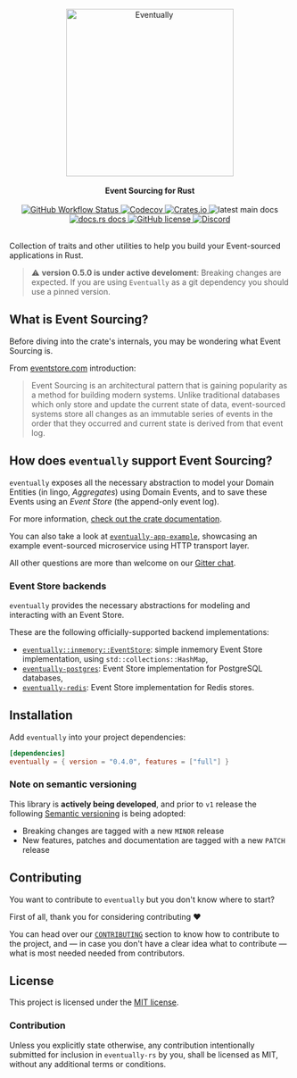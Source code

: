 <br />

<div align="center">
    <img alt="Eventually" src = "./resources/logo.png" width = 300>
</div>

<br />

<div align="center">
    <strong>
        Event Sourcing for Rust
    </strong>
</div>

<br />

<div align="center">
    <!-- Testing pipeline -->
    <a href="https://github.com/get-eventually/eventually-rs/actions?query=workflow%3A%22Rust+%28stable%29%22">
        <img alt="GitHub Workflow Status"
        src="https://img.shields.io/github/workflow/status/eventually-rs/eventually-rs/Rust%20(stable)?style=flat-square">
    </a>
    <!-- Codecov -->
    <a href="https://codecov.io/gh/get-eventuallyeventually-rs">
            <img alt="Codecov"
            src="https://img.shields.io/codecov/c/github/get-eventually/eventually-rs?style=flat-square">
    </a>
    <!-- Crates.io -->
    <a href="https://crates.io/crates/eventually">
        <img alt="Crates.io"
        src="https://img.shields.io/crates/v/eventually?style=flat-square">
    </a>
    <!-- Github pages docs -->
        <img alt="latest main docs"
        src="https://img.shields.io/badge/docs-main-important?style=flat-square" />
    </a>
    <!-- Docs.rs -->
    <a href="https://docs.rs/eventually">
        <img alt="docs.rs docs"
        src="https://img.shields.io/badge/dynamic/json?style=flat-square&color=blue&label=docs.rs&query=%24.crate.newest_version&url=https%3A%2F%2Fcrates.io%2Fapi%2Fv1%2Fcrates%2Feventually" />
    </a>
    <!-- License -->
    <a href="https://github.com/get-eventually/eventually-rs/blob/main/LICENSE">
        <img alt="GitHub license"
        src="https://img.shields.io/github/license/eventually-rs/eventually-rs?style=flat-square">
    </a>
    <!-- Discord -->
    <a href="https://discord.gg/yww3mXHbRF">
        <img alt="Discord"
        src="https://img.shields.io/discord/803263157803417652?color=magenta&label=discord&style=flat-square">
    </a>
</div>

<br />


Collection of traits and other utilities to help you build your Event-sourced applications in Rust.

> :warning: **version 0.5.0 is under active develoment**: Breaking changes are expected. If you are using `Eventually` as a git dependency you should use a pinned version.

## What is Event Sourcing?

Before diving into the crate's internals, you may be wondering what Event Sourcing is.

From [eventstore.com](https://eventstore.com/) introduction:

>Event Sourcing is an architectural pattern that is gaining popularity as a method for building modern systems. Unlike traditional databases which only store and update the current state of data, event-sourced systems store all changes as an immutable series of events in the order that they occurred and current state is derived from that event log.

## How does `eventually` support Event Sourcing?

`eventually` exposes all the necessary abstraction to model your
Domain Entities (in lingo, _Aggregates_) using Domain Events, and
to save these Events using an _Event Store_ (the append-only event log).

For more information, [check out the crate documentation](https://docs.rs/eventually).

You can also take a look at [`eventually-app-example`](https://github.com/get-eventually/eventually-app-example),
showcasing an example event-sourced microservice using HTTP transport layer.

All other questions are more than welcome on our [Gitter chat](https://gitter.im/eventually-rs/community).

### Event Store backends

`eventually` provides the necessary abstractions for modeling and interacting
with an Event Store.

These are the following officially-supported backend implementations:
* [`eventually::inmemory::EventStore`](): simple inmemory Event Store implementation, using `std::collections::HashMap`,
* [`eventually-postgres`](./eventually-postgres): Event Store implementation for PostgreSQL databases,
* [`eventually-redis`](./eventually-redis): Event Store implementation for Redis stores.

## Installation

Add `eventually` into your project dependencies:

```toml
[dependencies]
eventually = { version = "0.4.0", features = ["full"] }
```

### Note on semantic versioning

This library is **actively being developed**, and prior to `v1` release the following [Semantic versioning]()
is being adopted:

* Breaking changes are tagged with a new `MINOR` release
* New features, patches and documentation are tagged with a new `PATCH` release

## Contributing

You want to contribute to `eventually` but you don't know where to start?

First of all, thank you for considering contributing :heart:

You can head over our [`CONTRIBUTING`](./CONTRIBUTING.md) section to know
how to contribute to the project, and — in case you don't have a clear idea what
to contribute — what is most needed needed from contributors.

## License

This project is licensed under the [MIT license](LICENSE).

### Contribution

Unless you explicitly state otherwise, any contribution intentionally submitted for inclusion in `eventually-rs` by you, shall be licensed as MIT, without any additional terms or conditions.
